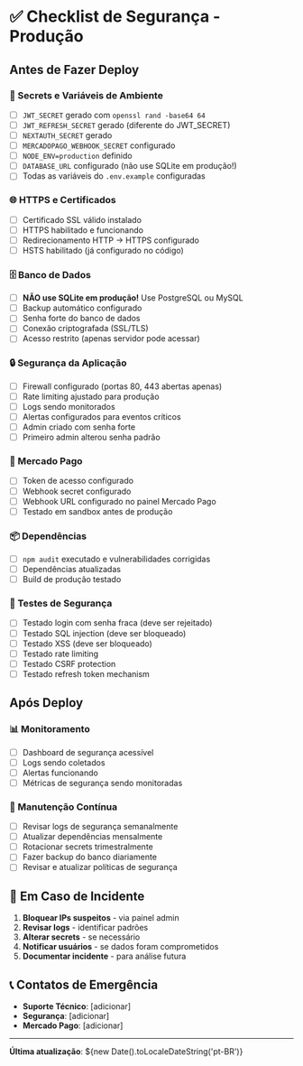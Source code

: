# ✅ Checklist de Segurança - Produção

## Antes de Fazer Deploy

### 🔐 Secrets e Variáveis de Ambiente

- [ ] `JWT_SECRET` gerado com `openssl rand -base64 64`
- [ ] `JWT_REFRESH_SECRET` gerado (diferente do JWT_SECRET)
- [ ] `NEXTAUTH_SECRET` gerado
- [ ] `MERCADOPAGO_WEBHOOK_SECRET` configurado
- [ ] `NODE_ENV=production` definido
- [ ] `DATABASE_URL` configurado (não use SQLite em produção!)
- [ ] Todas as variáveis do `.env.example` configuradas

### 🌐 HTTPS e Certificados

- [ ] Certificado SSL válido instalado
- [ ] HTTPS habilitado e funcionando
- [ ] Redirecionamento HTTP → HTTPS configurado
- [ ] HSTS habilitado (já configurado no código)

### 🗄️ Banco de Dados

- [ ] **NÃO use SQLite em produção!** Use PostgreSQL ou MySQL
- [ ] Backup automático configurado
- [ ] Senha forte do banco de dados
- [ ] Conexão criptografada (SSL/TLS)
- [ ] Acesso restrito (apenas servidor pode acessar)

### 🔒 Segurança da Aplicação

- [ ] Firewall configurado (portas 80, 443 abertas apenas)
- [ ] Rate limiting ajustado para produção
- [ ] Logs sendo monitorados
- [ ] Alertas configurados para eventos críticos
- [ ] Admin criado com senha forte
- [ ] Primeiro admin alterou senha padrão

### 🔑 Mercado Pago

- [ ] Token de acesso configurado
- [ ] Webhook secret configurado
- [ ] Webhook URL configurado no painel Mercado Pago
- [ ] Testado em sandbox antes de produção

### 📦 Dependências

- [ ] `npm audit` executado e vulnerabilidades corrigidas
- [ ] Dependências atualizadas
- [ ] Build de produção testado

### 🧪 Testes de Segurança

- [ ] Testado login com senha fraca (deve ser rejeitado)
- [ ] Testado SQL injection (deve ser bloqueado)
- [ ] Testado XSS (deve ser bloqueado)
- [ ] Testado rate limiting
- [ ] Testado CSRF protection
- [ ] Testado refresh token mechanism

## Após Deploy

### 📊 Monitoramento

- [ ] Dashboard de segurança acessível
- [ ] Logs sendo coletados
- [ ] Alertas funcionando
- [ ] Métricas de segurança sendo monitoradas

### 🔄 Manutenção Contínua

- [ ] Revisar logs de segurança semanalmente
- [ ] Atualizar dependências mensalmente
- [ ] Rotacionar secrets trimestralmente
- [ ] Fazer backup do banco diariamente
- [ ] Revisar e atualizar políticas de segurança

## 🚨 Em Caso de Incidente

1. **Bloquear IPs suspeitos** - via painel admin
2. **Revisar logs** - identificar padrões
3. **Alterar secrets** - se necessário
4. **Notificar usuários** - se dados foram comprometidos
5. **Documentar incidente** - para análise futura

## 📞 Contatos de Emergência

- **Suporte Técnico**: [adicionar]
- **Segurança**: [adicionar]
- **Mercado Pago**: [adicionar]

---

**Última atualização**: ${new Date().toLocaleDateString('pt-BR')}

